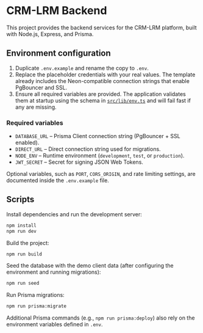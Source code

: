 # CRM-LRM Backend

This project provides the backend services for the CRM-LRM platform, built with Node.js, Express, and Prisma.

## Environment configuration

1. Duplicate `.env.example` and rename the copy to `.env`.
2. Replace the placeholder credentials with your real values. The template already includes the Neon-compatible connection strings that enable PgBouncer and SSL.
3. Ensure all required variables are provided. The application validates them at startup using the schema in [`src/lib/env.ts`](src/lib/env.ts) and will fail fast if any are missing.

### Required variables

- `DATABASE_URL` – Prisma Client connection string (PgBouncer + SSL enabled).
- `DIRECT_URL` – Direct connection string used for migrations.
- `NODE_ENV` – Runtime environment (`development`, `test`, or `production`).
- `JWT_SECRET` – Secret for signing JSON Web Tokens.

Optional variables, such as `PORT`, `CORS_ORIGIN`, and rate limiting settings, are documented inside the `.env.example` file.

## Scripts

Install dependencies and run the development server:

```bash
npm install
npm run dev
```

Build the project:

```bash
npm run build
```

Seed the database with the demo client data (after configuring the environment and running migrations):

```bash
npm run seed
```

Run Prisma migrations:

```bash
npm run prisma:migrate
```

Additional Prisma commands (e.g., `npm run prisma:deploy`) also rely on the environment variables defined in `.env`.
